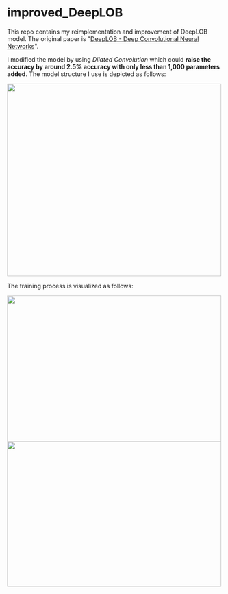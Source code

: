 # improved_DeepLOB

This repo contains my reimplementation and improvement of DeepLOB model. The original paper is "[DeepLOB - Deep Convolutional Neural Networks](https://arxiv.org/pdf/1808.03668.pdf)". 

I modified the model by using _Dilated Convolution_ which could **raise the accuracy by around 2.5% accuracy with only less than 1,000 parameters added**. The model structure I use is depicted as follows:  


<img src="https://github.com/YJiangcm/improved_DeepLOB/blob/master/outputs/model_structure.png" width="500" height="450">

The training process is visualized as follows:

<img src="https://github.com/YJiangcm/improved_DeepLOB/blob/master/outputs/dilated_FI-2010%20Loss%20Graph.png" width="500" height="340">

<img src="https://github.com/YJiangcm/improved_DeepLOB/blob/master/outputs/dilated_FI-2010%20Accuracy%20Graph.png" width="500" height="340">
